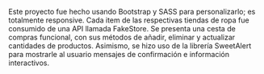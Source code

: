 
Este proyecto fue hecho usando Bootstrap y SASS para personalizarlo; es totalmente responsive.
Cada item de las respectivas tiendas de ropa fue consumido de una API llamada FakeStore. Se presenta una cesta de compras funcional, con sus métodos de añadir, eliminar y actualizar cantidades de productos. Asimismo, se hizo uso de la librería SweetAlert para mostrarle al usuario mensajes de confirmación e información interactivos. 
